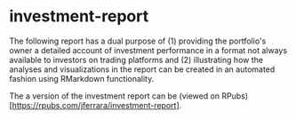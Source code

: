 # investment-report
The following report has a dual purpose of (1) providing the portfolio's owner a detailed account of investment performance in a format not always available to investors on trading platforms and (2) illustrating how the analyses and visualizations in the report can be created in an automated fashion using RMarkdown functionality.

The a version of the investment report can be (viewed on RPubs)[https://rpubs.com/jferrara/investment-report].
